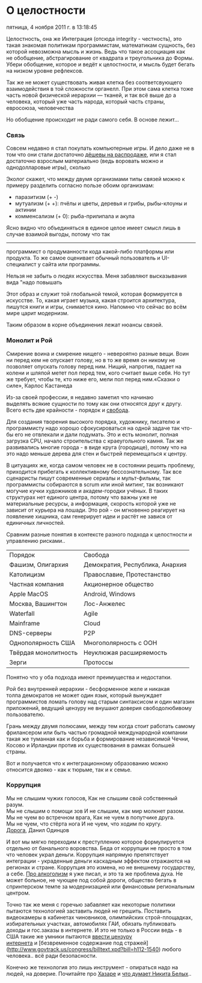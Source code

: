 # О целостности
пятница, 4 ноября 2011 г. в 13:18:45

Целостность, она же Интеграция (отсюда integrity - честность), это такая знакомая политикам программистам, математикам сущность, без которой невозможна мысль и жизнь. Ведь что такое ассоциация как не обобщение, абстрагирование от квадрата и треугольника до Формы. Убери обобщение, которое и ведёт к целостности, и мысль будет бегать на низком уровне рефлексов.  

Так же не может существовать живая клетка без соответсвующего взаимодействия в той сложности органелл. При этом сама клетка тоже часть новой физической иерархии — тканей, и так всё выше до а человека, который уже часть народа, который часть страны, евросоюза, человечества

Но обобщение происходит не ради самого себя. В основе лежит... 

<!-- truncate -->

### Связь

Совсем недавно я стал покупать компьютерные игры. И дело даже не в том что они стали достаточно [дёшевы на распродаже](http://store.steampowered.com/), или я стал достаточно взрослым материально (ведь воровать можно и однодолларовые игры), сколько

Эколог скажет, что между двумя организмами типы связей можно к примеру разделить согласно пользе обоим организмам:

- паразитизм (+ -)
- мутуализм (+ +): пчёлы и цветы, деревья и грибы, рыбы-клоуны и актинии
- комменсализм (+ 0): рыба-прилипала и акула

Ясно видно что объединяться в единое целое имеет смысл лишь в случае взаимой выгоды, потому что так 

---

программист о продуманности кода какой-либо платформы или продукта. То же самое оценивает обычный пользователь и UI-специалист у сайта или программы.

Нельзя не забыть о людях искусства. Меня забавляют высказывания вида "надо повышать

Этот образ и служит той глобальной темой, которая формируется в искусстве. То, какая играет музыка, какая строится архитектура, пишутся книги и игры, снимается кино. Напомню что сейчас во всём мире царит модернизм.

Таким образом в корне объединения лежат нюансы связей.

### Монолит и Рой

Смирение воина и смирение нищего - невероятно разные вещи. Воин ни перед кем не опускает голову, но в то же время он никому не позволяет опускать голову перед ним. Нищий, напротив, падает на колени и шляпой метет пол перед тем, кого считает выше себя. Но тут же требует, чтобы те, кто ниже его, мели пол перед ним.«Сказки о силе», Карлос Кастанеда

Из-за своей профессии, я недавно заметил что начинаю выделять всякие сущности по тому как они относятся друг к другу. Всего есть две крайности - порядок и [свобода](http://kurapov.name/rus/pholosophica/freedom_responseability/).

Для создания творения высокого порядка, художнику, писателю и программисту надо хорошо сфокусироваться на одной задаче так что-бы его не отвлекали и дали подумать. Это и есть монолит, полная загрузка CPU, начало строительства с краеугольного камня. Так же развивались многие города - в виде круга (городище), потому что на это надо меньше дерева для стен и быстрей перемещаться к центру.

В цитуациях же, когда самом человек не в состоянии решить проблему, приходится прибегать к коллективному бессознательному. Так все сценаристы пишут современные сериалы и мульт-фильмы, так программисты собираются в scrum или иной митинг, так возникают могучие кучки художников и академ-городки учёных. В таких структурах нет единого центра, потому что важны уже не материальные ресурсы, а информация, скорость которой уже не зависит от курьера на лошади. Это рой - он мгновенно реагирует на появление хищника, сам генерирует идеи и растёт не завися от единичных личностей.

Сравним разные понятия в контексте разного подхода к целостности и управлению рисками..  

|   |   |
|---|---|
|Порядок|Свобода|
|Фашизм, Олигархия|Демократия, Республика, Анархия|
|Католицизм|Православие, Протестанство|
|Частная компания|Акционерное общество|
|Apple MacOS|Android, Windows|
|Москва, Вашингтон|Лос-Анжелес|
|Waterfall|Agile|
|Mainframe|Cloud|
|DNS-серверы|P2P|
|Однополярность США|Многополярность с ООН|
|Твёрдая монолитность|Неуклюжая расширяемость|
|Зерги|Протоссы|

Понятно что у оба подхода имеют преимущества и недостатки. 

Рой без внутренней иерархии - бесформенное желе и никакая толпа демократов не может один язык, который вынуждает программистов ломать голову над старым синтаксисом и один магазин приложений, ведущий цензуру не внушают доверия свободолюбивому пользователю.

Грань между двумя полюсами, между тем когда стоит работать самому фрилансером или быть частью громадной международной компании такая же туманная как и борьба и формирование независимой Чечни, Косово и Ирландии против их существования в рамках большей страны.

Вот и получается что к интеграционному образованию можно относится двояко - как к тюрьме, так и к семье.  

### Коррупция

Мы не слышим чужих голосов, Как не слышим свой собственный разум.  
Мы не слышим о помощи зов И не слышим, как мир молкнет разом.  
Мы не чуем во встречном врага, Как не чуем в попутчике друга.  
Мы не чуем, что стёрта нога И не чуем, что ходим по кругу.  
[Дорога](http://samlib.ru/o/odincow_d/road.shtml), Данил Одинцов

И вот мы мягко переходим к преступлению которое формулируется отдельно от банального воровства. Беда от коррупции не просто в том что человек украл деньги. Коррупция напрямую препятствует интеграции - украденные деньги каскадным эффектом отражаются на регионах и стране. Коррупция это измена, но не внешнему государству, а себе. [Про алкоголизм](http://kurapov.name/rus/pholosophica/system_approach/alcohol_noosphere_as_brake/) я уже писал, и это та же проблема духа. Не может больное, не чующее под собой дороги, общество бегать в спринтерском темпе за модернизацией или финансовым региональным центром.

Точно так же меня с горечью забавляет как некоторые политики пытаются технологией заставить людей не грешить. Поставить видеокамеры в кабинетах чиновников, олимпийских строй-площадках, избирательных участках, автомобилях ГАИ, обязать публиковать доходы и гос.заказы в интернете. И это не только в России ведь - в США такие же умники пытаются [ввести цензуру интернета](http://thomas.loc.gov/cgi-bin/bdquery/z?d112:h.r.3261:) и [безвременное содержание под стражей](http://www.govtrack.us/congress/billtext.xpd?bill=h112-1540) любого человека.. всё ради безопасности.

Конечно же технология это лишь инструмент - опираться надо на людей, на доверие. Почитайте про [Хазаре](http://dolboeb.livejournal.com/2260122.html) и [что думает Никита Белых](http://slon.ru/russia/menyatsya_samim-763064.xhtml)..